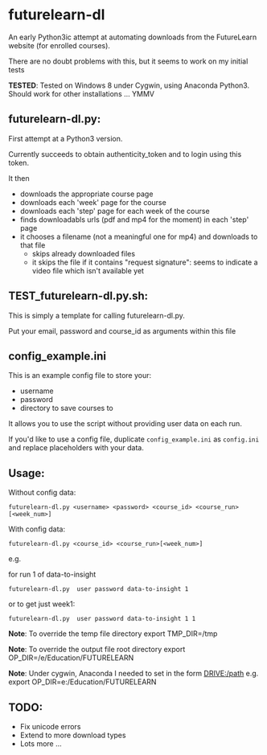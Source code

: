 # futurelearn-dl

An early Python3ic attempt at automating downloads from the FutureLearn website (for enrolled courses).

There are no doubt problems with this, but it seems to work on my initial tests

**TESTED**: Tested on Windows 8 under Cygwin, using Anaconda Python3.  Should work for other installations ... YMMV

## futurelearn-dl.py:

First attempt at a Python3 version.

Currently succeeds to obtain authenticity_token and to login using this token.

It then
- downloads the appropriate course page
- downloads each 'week' page for the course
- downloads each 'step' page for each week of the course
- finds downloadabls urls (pdf and mp4 for the moment) in each 'step' page
- it chooses a filename (not a meaningful one for mp4) and downloads to that file
  - skips already downloaded files
  - it skips the file if it contains "request signature": seems to indicate a video file which isn't available yet

## TEST_futurelearn-dl.py.sh:

This is simply a template for calling futurelearn-dl.py.

Put your email, password and course_id as arguments within this file

## config_example.ini

This is an example config file to store your:
- username
- password
- directory to save courses to

It allows you to use the script without providing user data on each run.

If you'd like to use a config file, duplicate `config_example.ini` as `config.ini` and replace placeholders with your data.

## Usage:

Without config data:

    futurelearn-dl.py <username> <password> <course_id> <course_run>[<week_num>]

With config data:

    futurelearn-dl.py <course_id> <course_run>[<week_num>]

e.g.

for run 1 of data-to-insight

    futurelearn-dl.py  user password data-to-insight 1

or to get just week1:

    futurelearn-dl.py  user password data-to-insight 1 1


**Note**: To override the temp file directory
    export TMP_DIR=/tmp

**Note**: To override the output file root directory
    export OP_DIR=/e/Education/FUTURELEARN

**Note**: Under cygwin, Anaconda I needed to set in the form <DRIVE:/path> e.g.
    export OP_DIR=e:/Education/FUTURELEARN

## TODO:
- Fix unicode errors
- Extend to more download types
- Lots more ...
